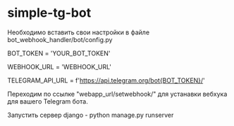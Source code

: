 # simple-tg-bot

Необходимо вставить свои настройки в файле bot_webhook_handler/bot/config.py

  BOT_TOKEN = 'YOUR_BOT_TOKEN'
  
  WEBHOOK_URL = 'WEBHOOK_URL'
  
  TELEGRAM_API_URL = f'https://api.telegram.org/bot{BOT_TOKEN}/'
  
Переходим по ссылке "webapp_url/setwebhook/" для устанавки вебхука для вашего Telegram бота.

Запустить сервер django - python manage.py runserver
